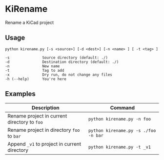 # KiRename

Rename a KiCad project

## Usage

```
python kirename.py [-s <source>] [-d <dest>] [-n <name> ] [ -t <tag> ]

-s               Source directory (default: ./)
-d               Destination directory (default: ./)
-n               New name
-t               Tag to add
-x               Dry run, do not change any files
-h (--help)      You're here
```

## Examples

| Description | Command |
| ----------- | ------- |
| Rename project in current directory to `foo` | `python kirename.py -n foo` |
| Rename project in directory `foo` to `bar` | `python kirename.py -s ./foo -n bar`
| Append `_v1` to project in current directory | `python kirename.py -t _v1` |
